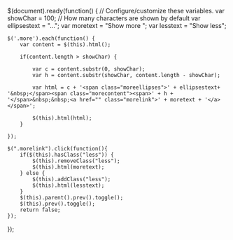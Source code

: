 $(document).ready(function() {
    // Configure/customize these variables.
    var showChar = 100;  // How many characters are shown by default
    var ellipsestext = "...";
    var moretext = "Show more ";
    var lesstext = "Show less";
    

    $('.more').each(function() {
        var content = $(this).html();
 
        if(content.length > showChar) {
 
            var c = content.substr(0, showChar);
            var h = content.substr(showChar, content.length - showChar);
 
            var html = c + '<span class="moreellipses">' + ellipsestext+ '&nbsp;</span><span class="morecontent"><span>' + h + '</span>&nbsp;&nbsp;<a href="" class="morelink">' + moretext + '</a></span>';
 
            $(this).html(html);
        }
 
    });
 
    $(".morelink").click(function(){
        if($(this).hasClass("less")) {
            $(this).removeClass("less");
            $(this).html(moretext);
        } else {
            $(this).addClass("less");
            $(this).html(lesstext);
        }
        $(this).parent().prev().toggle();
        $(this).prev().toggle();
        return false;
    });
});
